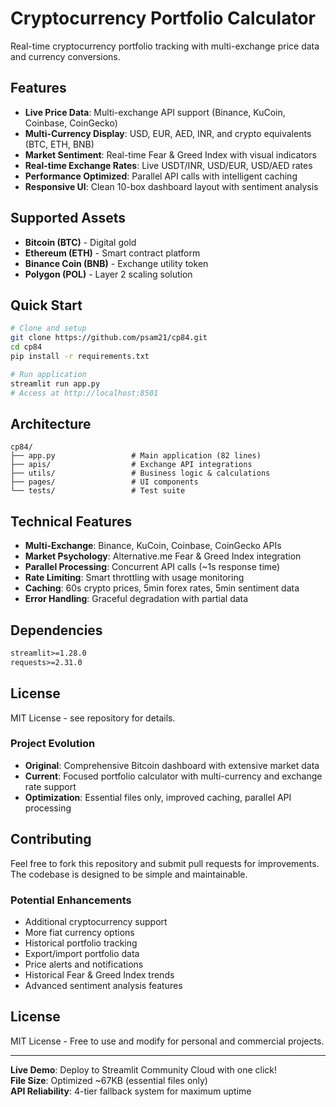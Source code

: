 # Cryptocurrency Portfolio Calculator

Real-time cryptocurrency portfolio tracking with multi-exchange price data and currency conversions.

## Features

- **Live Price Data**: Multi-exchange API support (Binance, KuCoin, Coinbase, CoinGecko)
- **Multi-Currency Display**: USD, EUR, AED, INR, and crypto equivalents (BTC, ETH, BNB)
- **Market Sentiment**: Real-time Fear & Greed Index with visual indicators
- **Real-time Exchange Rates**: Live USDT/INR, USD/EUR, USD/AED rates
- **Performance Optimized**: Parallel API calls with intelligent caching
- **Responsive UI**: Clean 10-box dashboard layout with sentiment analysis

## Supported Assets

- **Bitcoin (BTC)** - Digital gold
- **Ethereum (ETH)** - Smart contract platform  
- **Binance Coin (BNB)** - Exchange utility token
- **Polygon (POL)** - Layer 2 scaling solution

## Quick Start

```bash
# Clone and setup
git clone https://github.com/psam21/cp84.git
cd cp84
pip install -r requirements.txt

# Run application
streamlit run app.py
# Access at http://localhost:8501
```

## Architecture

```
cp84/
├── app.py                 # Main application (82 lines)
├── apis/                  # Exchange API integrations
├── utils/                 # Business logic & calculations
├── pages/                 # UI components
└── tests/                 # Test suite
```

## Technical Features

- **Multi-Exchange**: Binance, KuCoin, Coinbase, CoinGecko APIs
- **Market Psychology**: Alternative.me Fear & Greed Index integration
- **Parallel Processing**: Concurrent API calls (~1s response time)
- **Rate Limiting**: Smart throttling with usage monitoring
- **Caching**: 60s crypto prices, 5min forex rates, 5min sentiment data
- **Error Handling**: Graceful degradation with partial data

## Dependencies

```txt
streamlit>=1.28.0
requests>=2.31.0
```

## License

MIT License - see repository for details.

### Project Evolution
- **Original**: Comprehensive Bitcoin dashboard with extensive market data
- **Current**: Focused portfolio calculator with multi-currency and exchange rate support
- **Optimization**: Essential files only, improved caching, parallel API processing

## Contributing

Feel free to fork this repository and submit pull requests for improvements. The codebase is designed to be simple and maintainable.

### Potential Enhancements
- Additional cryptocurrency support
- More fiat currency options  
- Historical portfolio tracking
- Export/import portfolio data
- Price alerts and notifications
- Historical Fear & Greed Index trends
- Advanced sentiment analysis features

## License

MIT License - Free to use and modify for personal and commercial projects.

---

**Live Demo**: Deploy to Streamlit Community Cloud with one click!  
**File Size**: Optimized ~67KB (essential files only)  
**API Reliability**: 4-tier fallback system for maximum uptime
